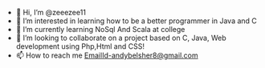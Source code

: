 - 👋 Hi, I’m @zeeezee11
- 👀 I’m interested in learning how to be a better programmer in Java and C
- 🌱 I’m currently learning NoSql And Scala at college
- 💞️ I’m looking to collaborate on a project based on C, Java, Web development using Php,Html and CSS!
- 📫 How to reach me EmailId-andybelsher8@gmail.com

<!---
zeeezee11/zeeezee11 is a ✨ special ✨ repository because its `README.md` (this file) appears on your GitHub profile.
You can click the Preview link to take a look at your changes.
--->

